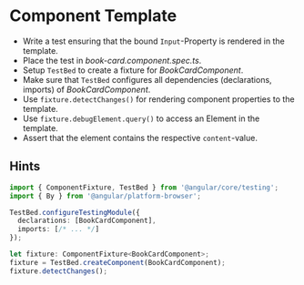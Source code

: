 # Component Template
- Write a test ensuring that the bound `Input`-Property is rendered in the template.
- Place the test in _book-card.component.spec.ts_.
- Setup `TestBed` to create a fixture for _BookCardComponent_.
- Make sure that `TestBed` configures all dependencies (declarations, imports) of _BookCardComponent_.
- Use `fixture.detectChanges()` for rendering component properties to the template.
- Use `fixture.debugElement.query()` to access an Element in the template.
- Assert that the element contains the respective `content`-value.
## Hints

```ts
import { ComponentFixture, TestBed } from '@angular/core/testing';
import { By } from '@angular/platform-browser';

TestBed.configureTestingModule({
  declarations: [BookCardComponent],
  imports: [/* ... */]
});

let fixture: ComponentFixture<BookCardComponent>;
fixture = TestBed.createComponent(BookCardComponent);
fixture.detectChanges();
```
